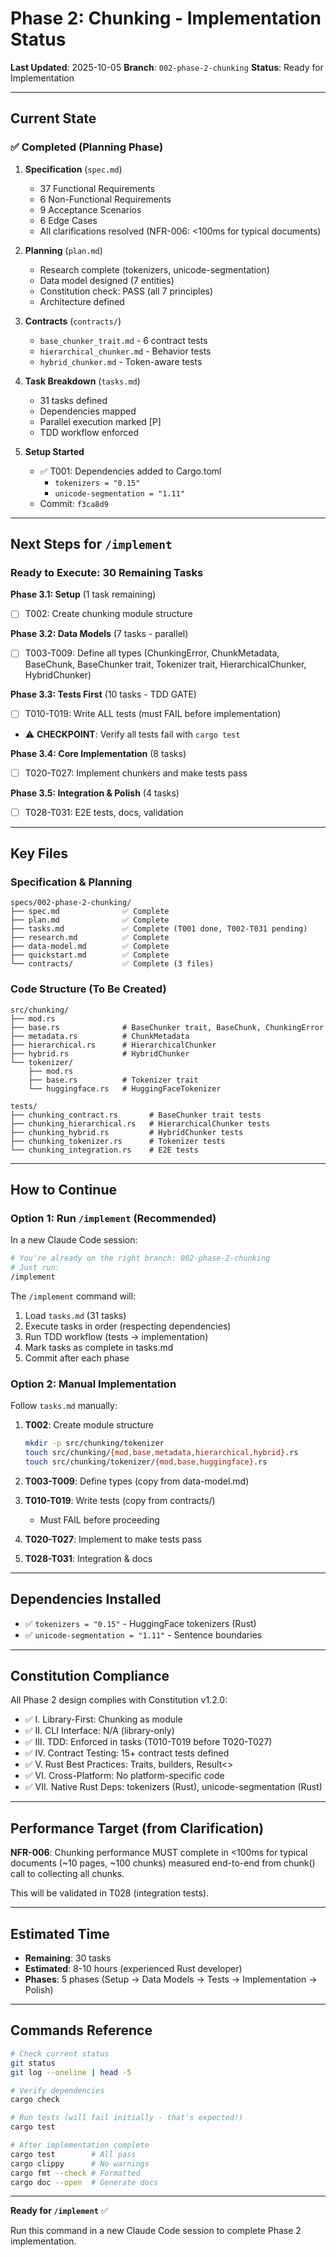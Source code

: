# Phase 2: Chunking - Implementation Status

**Last Updated**: 2025-10-05
**Branch**: `002-phase-2-chunking`
**Status**: Ready for Implementation

---

## Current State

### ✅ Completed (Planning Phase)

1. **Specification** (`spec.md`)
   - 37 Functional Requirements
   - 6 Non-Functional Requirements
   - 9 Acceptance Scenarios
   - 6 Edge Cases
   - All clarifications resolved (NFR-006: <100ms for typical documents)

2. **Planning** (`plan.md`)
   - Research complete (tokenizers, unicode-segmentation)
   - Data model designed (7 entities)
   - Constitution check: PASS (all 7 principles)
   - Architecture defined

3. **Contracts** (`contracts/`)
   - `base_chunker_trait.md` - 6 contract tests
   - `hierarchical_chunker.md` - Behavior tests
   - `hybrid_chunker.md` - Token-aware tests

4. **Task Breakdown** (`tasks.md`)
   - 31 tasks defined
   - Dependencies mapped
   - Parallel execution marked [P]
   - TDD workflow enforced

5. **Setup Started**
   - ✅ T001: Dependencies added to Cargo.toml
     - `tokenizers = "0.15"`
     - `unicode-segmentation = "1.11"`
   - Commit: `f3ca8d9`

---

## Next Steps for `/implement`

### Ready to Execute: 30 Remaining Tasks

**Phase 3.1: Setup** (1 task remaining)
- [ ] T002: Create chunking module structure

**Phase 3.2: Data Models** (7 tasks - parallel)
- [ ] T003-T009: Define all types (ChunkingError, ChunkMetadata, BaseChunk, BaseChunker trait, Tokenizer trait, HierarchicalChunker, HybridChunker)

**Phase 3.3: Tests First** (10 tasks - TDD GATE)
- [ ] T010-T019: Write ALL tests (must FAIL before implementation)
- ⚠️ **CHECKPOINT**: Verify all tests fail with `cargo test`

**Phase 3.4: Core Implementation** (8 tasks)
- [ ] T020-T027: Implement chunkers and make tests pass

**Phase 3.5: Integration & Polish** (4 tasks)
- [ ] T028-T031: E2E tests, docs, validation

---

## Key Files

### Specification & Planning
```
specs/002-phase-2-chunking/
├── spec.md              ✅ Complete
├── plan.md              ✅ Complete
├── tasks.md             ✅ Complete (T001 done, T002-T031 pending)
├── research.md          ✅ Complete
├── data-model.md        ✅ Complete
├── quickstart.md        ✅ Complete
└── contracts/           ✅ Complete (3 files)
```

### Code Structure (To Be Created)
```
src/chunking/
├── mod.rs
├── base.rs              # BaseChunker trait, BaseChunk, ChunkingError
├── metadata.rs          # ChunkMetadata
├── hierarchical.rs      # HierarchicalChunker
├── hybrid.rs            # HybridChunker
└── tokenizer/
    ├── mod.rs
    ├── base.rs          # Tokenizer trait
    └── huggingface.rs   # HuggingFaceTokenizer

tests/
├── chunking_contract.rs       # BaseChunker trait tests
├── chunking_hierarchical.rs   # HierarchicalChunker tests
├── chunking_hybrid.rs         # HybridChunker tests
├── chunking_tokenizer.rs      # Tokenizer tests
└── chunking_integration.rs    # E2E tests
```

---

## How to Continue

### Option 1: Run `/implement` (Recommended)

In a new Claude Code session:

```bash
# You're already on the right branch: 002-phase-2-chunking
# Just run:
/implement
```

The `/implement` command will:
1. Load `tasks.md` (31 tasks)
2. Execute tasks in order (respecting dependencies)
3. Run TDD workflow (tests → implementation)
4. Mark tasks as complete in tasks.md
5. Commit after each phase

### Option 2: Manual Implementation

Follow `tasks.md` manually:

1. **T002**: Create module structure
   ```bash
   mkdir -p src/chunking/tokenizer
   touch src/chunking/{mod,base,metadata,hierarchical,hybrid}.rs
   touch src/chunking/tokenizer/{mod,base,huggingface}.rs
   ```

2. **T003-T009**: Define types (copy from data-model.md)

3. **T010-T019**: Write tests (copy from contracts/)
   - Must FAIL before proceeding

4. **T020-T027**: Implement to make tests pass

5. **T028-T031**: Integration & docs

---

## Dependencies Installed

- ✅ `tokenizers = "0.15"` - HuggingFace tokenizers (Rust)
- ✅ `unicode-segmentation = "1.11"` - Sentence boundaries

---

## Constitution Compliance

All Phase 2 design complies with Constitution v1.2.0:
- ✅ I. Library-First: Chunking as module
- ✅ II. CLI Interface: N/A (library-only)
- ✅ III. TDD: Enforced in tasks (T010-T019 before T020-T027)
- ✅ IV. Contract Testing: 15+ contract tests defined
- ✅ V. Rust Best Practices: Traits, builders, Result<>
- ✅ VI. Cross-Platform: No platform-specific code
- ✅ VII. Native Rust Deps: tokenizers (Rust), unicode-segmentation (Rust)

---

## Performance Target (from Clarification)

**NFR-006**: Chunking performance MUST complete in <100ms for typical documents (~10 pages, ~100 chunks) measured end-to-end from chunk() call to collecting all chunks.

This will be validated in T028 (integration tests).

---

## Estimated Time

- **Remaining**: 30 tasks
- **Estimated**: 8-10 hours (experienced Rust developer)
- **Phases**: 5 phases (Setup → Data Models → Tests → Implementation → Polish)

---

## Commands Reference

```bash
# Check current status
git status
git log --oneline | head -5

# Verify dependencies
cargo check

# Run tests (will fail initially - that's expected!)
cargo test

# After implementation complete
cargo test        # All pass
cargo clippy      # No warnings
cargo fmt --check # Formatted
cargo doc --open  # Generate docs
```

---

**Ready for `/implement`** ✅

Run this command in a new Claude Code session to complete Phase 2 implementation.
